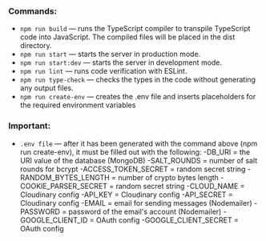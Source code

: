 ### Commands:

- `npm run build` &mdash; runs the TypeScript compiler to transpile TypeScript code into JavaScript. The compiled files will be placed in the dist directory.
- `npm run start` &mdash; starts the server in production mode.
- `npm run start:dev` &mdash; starts the server in development mode.
- `npm run lint` &mdash; runs code verification with ESLint.
- `npm run type-check` &mdash; checks the types in the code without generating any output files.
- `npm run create-env` &mdash; creates the .env file and inserts placeholders for the required environment variables

### Important:

- `.env file` &mdash; after it has been generated with the command above (npm run create-env), it must be filled out with the following:
  -DB_URI = the URI value of the database (MongoDB)
  -SALT_ROUNDS = number of salt rounds for bcrypt
  -ACCESS_TOKEN_SECRET = random secret string
  -RANDOM_BYTES_LENGTH = number of crypto bytes length
  -COOKIE_PARSER_SECRET = random secret string
  -CLOUD_NAME = Cloudinary config
  -API_KEY = Cloudinary config
  -API_SECRET = Cloudinary config
  -EMAIL = email for sending messages (Nodemailer)
  -PASSWORD = password of the email's account (Nodemailer)
  -GOOGLE_CLIENT_ID = OAuth config
  -GOOGLE_CLIENT_SECRET = OAuth config
